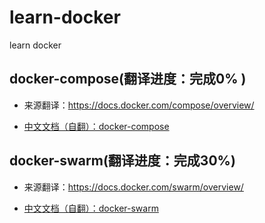 # learn-docker
learn docker

## docker-compose(翻译进度：完成0% )
- 来源翻译：https://docs.docker.com/compose/overview/

- [中文文档（自翻）：docker-compose](/docs/docker-compose.md)

## docker-swarm(翻译进度：完成30%)
- 来源翻译：https://docs.docker.com/swarm/overview/

- [中文文档（自翻）：docker-swarm](/docs/docker-swarm.md)